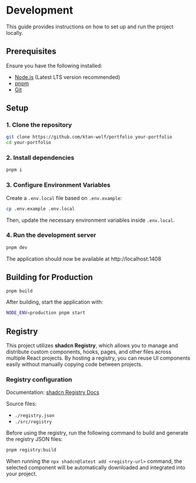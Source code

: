 # Development

This guide provides instructions on how to set up and run the project locally.

## Prerequisites

Ensure you have the following installed:

- [Node.js](https://nodejs.org/) (Latest LTS version recommended)
- [pnpm](https://pnpm.io/)
- [Git](https://git-scm.com/)

## Setup

### 1. Clone the repository

```bash
git clone https://github.com/ktan-wolf/portfolio your-portfolio
cd your-portfolio
```

### 2. Install dependencies

```bash
pnpm i
```

### 3. Configure Environment Variables

Create a `.env.local` file based on `.env.example`:

```bash
cp .env.example .env.local
```

Then, update the necessary environment variables inside `.env.local`.

### 4. Run the development server

```bash
pnpm dev
```

The application should now be available at http://localhost:1408

## Building for Production

```bash
pnpm build
```

After building, start the application with:

```bash
NODE_ENV=production pnpm start
```

## Registry

This project utilizes **shadcn Registry**, which allows you to manage and distribute custom components, hooks, pages, and other files across multiple React projects. By hosting a registry, you can reuse UI components easily without manually copying code between projects.

### Registry configuration

Documentation: [shadcn Registry Docs](https://ui.shadcn.com/docs/registry)

Source files:

- `./registry.json`
- `./src/registry`

Before using the registry, run the following command to build and generate the registry JSON files:

```bash
pnpm registry:build
```

When running the `npx shadcn@latest add <registry-url>` command, the selected component will be automatically downloaded and integrated into your project.
